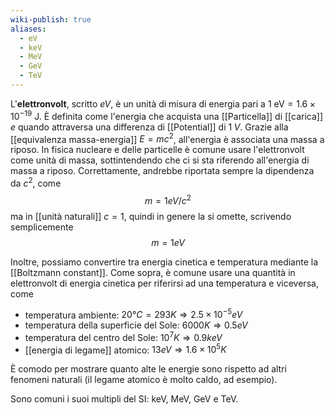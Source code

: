 ```yaml
---
wiki-publish: true
aliases:
  - eV
  - keV
  - MeV
  - GeV
  - TeV
---
```

L'**elettronvolt**, scritto *eV*, è un unità di misura di energia pari a $1\text{ eV}=1.6\times10^{-19}$ J. È definita come l'energia che acquista una [[Particella]] di [[carica]] $e$ quando attraversa una differenza di [[Potential]] di $1\;V$. Grazie alla [[equivalenza massa-energia]] $E=mc^{2}$, all'energia è associata una massa a riposo. In fisica nucleare e delle particelle è comune usare l'elettronvolt come unità di massa, sottintendendo che ci si sta riferendo all'energia di massa a riposo. Correttamente, andrebbe riportata sempre la dipendenza da $c^{2}$, come
$$m=1 eV/c^{2}$$
ma in [[unità naturali]] $c=1$, quindi in genere la si omette, scrivendo semplicemente
$$m=1eV$$

Inoltre, possiamo convertire tra energia cinetica e temperatura mediante la [[Boltzmann constant]]. Come sopra, è comune usare una quantità in elettronvolt di energia cinetica per riferirsi ad una temperatura e viceversa, come
- temperatura ambiente: $20°C=293K \Rightarrow 2.5\times10^{-5}eV$
- temperatura della superficie del Sole: $6000K \Rightarrow 0.5eV$
- temperatura del centro del Sole: $10^{7}K \Rightarrow 0.9keV$
- [[energia di legame]] atomico: $13 eV \Rightarrow 1.6\times10^{5}K$

È comodo per mostrare quanto alte le energie sono rispetto ad altri fenomeni naturali (il legame atomico è molto caldo, ad esempio).

Sono comuni i suoi multipli del SI: keV, MeV, GeV e TeV.